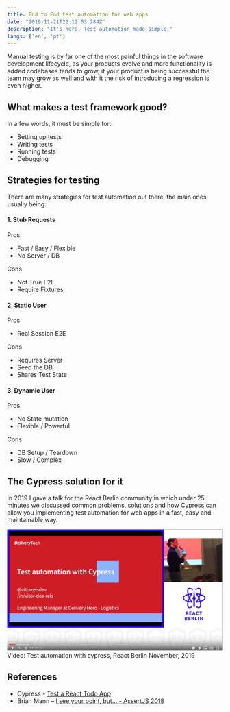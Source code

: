```yaml
---
title: End to End test automation for web apps
date: "2019-11-21T22:12:03.284Z"
description: "It's here. Test automation made simple."
langs: ['en', 'pt']
---
```


Manual testing is by far one of the most painful things in the software development lifecycle, as your products evolve and more functionality is added codebases tends to grow, if your product is being successful the team may grow as well and with it the risk of introducing a regression is even higher.


## What makes a test framework good?
In a few words, it must be simple for:
- Setting up tests
- Writing tests
- Running tests
- Debugging

## Strategies for testing

There are many strategies for test automation out there, the main ones usually being:

#### 1. Stub Requests
Pros
- Fast / Easy / Flexible
- No Server / DB

Cons
- Not True E2E
- Require Fixtures

#### 2. Static User
Pros
- Real Session E2E

Cons
- Requires Server
- Seed the DB
- Shares Test State

#### 3. Dynamic User
Pros
- No State mutation
- Flexible / Powerful

Cons
- DB Setup / Teardown
- Slow / Complex

## The Cypress solution for it

In 2019 I gave a talk for the React Berlin community in which under 25 minutes we discussed common problems, solutions and how Cypress can allow you implementing test automation for web apps in a fast, easy and maintainable way.

[![End to End automation testing with Cypress – Vitor Reis](./youtube_preview.png)](https://www.youtube.com/watch?v=vSFTpcxmAYQ)
Video: Test automation with cypress, React Berlin November, 2019

## References
- Cypress - [Test a React Todo App](https://docs.cypress.io/examples/examples/tutorials.html#Test-a-React-Todo-App)
- Brian Mann – [I see your point, but…  - AssertJS 2018](https://www.youtube.com/watch?v=5XQOK0v_YRE)
